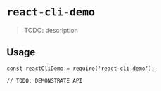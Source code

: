 # `react-cli-demo`

> TODO: description

## Usage

```
const reactCliDemo = require('react-cli-demo');

// TODO: DEMONSTRATE API
```
